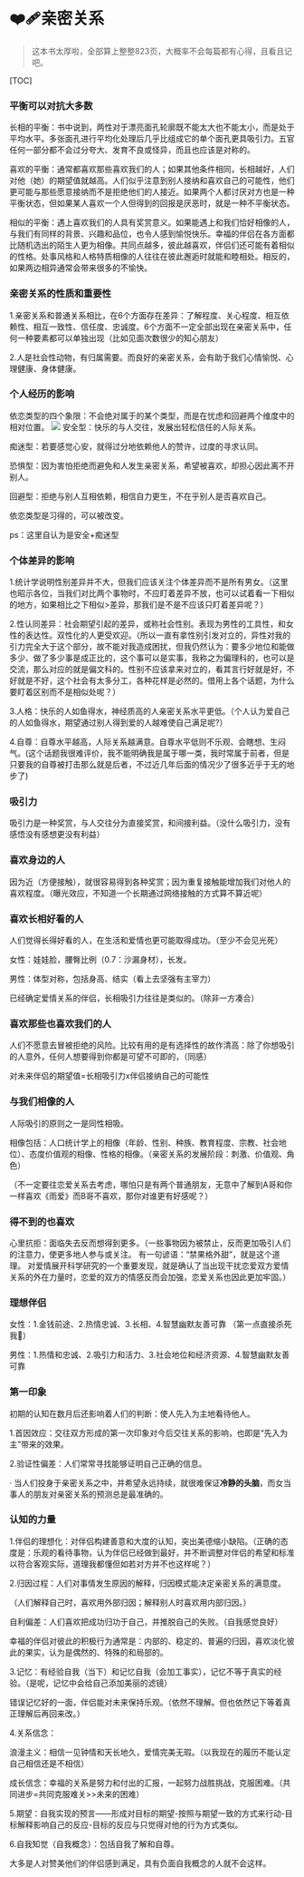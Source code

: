 # ❤️‍🩹亲密关系

>这本书太厚啦，全部算上整整823页，大概率不会每篇都有心得，且看且记吧。

[TOC]

### 平衡可以对抗大多数

长相的平衡：书中说到，两性对于漂亮面孔轮廓既不能太大也不能太小，而是处于平均水平。多张面孔进行平均化处理后几乎比组成它的单个面孔更具吸引力。五官任何一部分都不会过分夸大、发育不良或怪异，而且也应该是对称的。

喜欢的平衡：通常都喜欢那些喜欢我们的人；如果其他条件相同，长相越好，人们对他（她）的期望值就越高。人们似乎注意到别人接纳和喜欢自己的可能性，他们更可能与那些愿意接纳而不是拒绝他们的人接近。如果两个人都讨厌对方也是一种平衡状态，但如果某人喜欢一个人但得到的回报是厌恶时，就是一种不平衡状态。

相似的平衡：遇上喜欢我们的人具有奖赏意义。如果能遇上和我们恰好相像的人，与我们有同样的背景、兴趣和品位，也令人感到愉悦快乐。幸福的伴侣在各方面都比随机选出的陌生人更为相像。共同点越多，彼此越喜欢，伴侣们还可能有着相似的性格。处事风格和人格特质相像的人往往在彼此邂逅时就能和睦相处。相反的，如果两边相异通常会带来很多的不愉快。

### 亲密关系的性质和重要性
1.亲密关系和普通关系相比，在6个方面存在差异：了解程度、关心程度、相互依赖性、相互一致性、信任度、忠诚度。6个方面不一定全部出现在亲密关系中，任何一种要素都可以单独出现（比如见面次数很少的知心朋友）

2.人是社会性动物，有归属需要。而良好的亲密关系，会有助于我们心情愉悦、心理健康、身体健康。

### 个人经历的影响
依恋类型的四个象限：不会绝对属于的某个类型，而是在忧虑和回避两个维度中的相对位置。
<img src="https://pic.imgdb.cn/item/66ad247ed9c307b7e9c1908b.png" />
安全型：快乐的与人交往，发展出轻松信任的人际关系。

痴迷型：若要感觉心安，就得过分地依赖他人的赞许，过度的寻求认同。

恐惧型：因为害怕拒绝而避免和人发生亲密关系，希望被喜欢，却担心因此离不开别人。

回避型：拒绝与别人互相依赖，相信自力更生，不在乎别人是否喜欢自己。

依恋类型是习得的，可以被改变。

ps：这里自认为是安全+痴迷型

### 个体差异的影响

1.统计学说明性别差异并不大，但我们应该关注个体差异而不是所有男女。（这里也昭示各位，当我们对比两个事物时，不应盯着差异不放，也可以试着看一下相似的地方，如果相比之下相似>差异，那我们是不是不应该只盯着差异呢？）

2.性认同差异：社会期望引起的差异，或称社会性别。表现为男性的工具性，和女性的表达性。双性化的人更受欢迎。（所以一直有拿性别引发对立的，异性对我的引力完全大于这个部分，故不能对我造成困扰，但我仍然认为：要多少地位和能做多少、做了多少事是成正比的，这个事可以是实事，我称之为偏理科的，也可以是交流，那么对应的就是偏文科的。性别不应该拿来对立的，看其言行好就是好，不好就是不好，这个社会有太多分工，各种花样是必然的。借用上各个话题，为什么要盯着区别而不是相似处呢？）

3.人格：快乐的人如鱼得水，神经质高的人亲密关系水平更低。（个人认为爱自己的人如鱼得水，期望通过别人得到爱的人越难使自己满足呢?）

4.自尊：自尊水平越高，人际关系越满意。自尊水平低则不乐观、会瞎想、生闷气。(这个话题我很难评价，我不能明确我是属于哪一类，我时常属于前者，但是只要我的自尊被打击那么就是后者，不过近几年后面的情况少了很多近乎于无的地步了)

### 吸引力

吸引力是一种奖赏，与人交往分为直接奖赏，和间接利益。（没什么吸引力，没有感悟没有感想更没有利益）

### 喜欢身边的人

因为近（方便接触），就很容易得到各种奖赏；因为重复接触能增加我们对他人的喜欢程度。（曝光效应，不知道一个长期通过网络接触的方式算不算近呢）

### 喜欢长相好看的人

人们觉得长得好看的人，在生活和爱情也更可能取得成功。（至少不会见光死）

女性：娃娃脸，腰臀比例（0.7：沙漏身材），长发。

男性：体型对称，包括身高、结实（看上去坚强有主宰力）

已经确定爱情关系的伴侣，长相吸引力往往是类似的。（除非一方凑合）

### 喜欢那些也喜欢我们的人

人们不愿意去冒被拒绝的风险。比较有用的是有选择性的故作清高：除了你想吸引的人意外，任何人想要得到你都是可望不可即的，（同感）

对未来伴侣的期望值=长相吸引力x伴侣接纳自己的可能性

### 与我们相像的人

人际吸引的原则之一是同性相吸。

相像包括：人口统计学上的相像（年龄、性别、种族、教育程度、宗教、社会地位）、态度价值观的相像、性格的相像。（亲密关系的发展阶段：刺激、价值观、角色）

（不一定要往恋爱关系去考虑，哪怕只是有两个普通朋友，无意中了解到A哥和你一样喜欢《雨爱》而B哥不喜欢，那你对谁更有好感呢？）

### 得不到的也喜欢

心里抗拒：面临失去反而想得到更多。（一些事物因为被禁止，反而更加吸引人们的注意力，使更多地人参与或关注。 有一句谚语：“禁果格外甜”，就是这个道理。 对爱情展开科学研究的一个重要发现，就是确认了当出现干扰恋爱双方爱情关系的外在力量时，恋爱的双方的情感反而会加强，恋爱关系也因此更加牢固。）

### 理想伴侣

女性：1.金钱前途、2.热情忠诚、3.长相、4.智慧幽默友善可靠   （第一点直接杀死我🥲）

男性：1.热情和忠诚、2.吸引力和活力、3.社会地位和经济资源、4.智慧幽默友善可靠

### 第一印象

初期的认知在数月后还影响着人们的判断：使人先入为主地看待他人。

1.首因效应：交往双方形成的第一次印象对今后交往关系的影响，也即是“先入为主”带来的效果。

2.验证性偏差：人们常常寻找能够证明自己正确的信息。

· 当人们投身于亲密关系之中，并希望永远持续，就很难保证**冷静的头脑**，而女当事人的朋友对亲密关系的预测总是最准确的。

### 认知的力量

1.伴侣的理想化：对伴侣构建善意和大度的认知，突出美德缩小缺陷。（正确的态度是：乐观的看待事物，认为伴侣已经做到最好，并不断调整对伴侣的希望和标准以符合客观实际，道理我都懂但如若对方并不也这样呢？）

2.归因过程：人们对事情发生原因的解释，归因模式能决定亲密关系的满意度。

（人们解释自己时，喜欢用外部归因；解释别人时喜欢用内部归因。）

自利偏差：人们喜欢把成功归功于自己，并推脱自己的失败。（自我感觉良好）

幸福的伴侣对彼此的积极行为通常是：内部的、稳定的、普遍的归因，喜欢淡化彼此的果实，认为是偶然的、特殊的和局部的。

3.记忆：有经验自我（当下）和记忆自我（会加工事实），记忆不等于真实的经验。（是呢，记忆中会给自己添加美丽的滤镜）

错误记忆好的一面，伴侣能对未来保持乐观。（依然不理解。但也依然记下等着真正理解后再回来改。）

4.关系信念：

浪漫主义：相信一见钟情和天长地久，爱情完美无瑕。（以我现在的履历不能认定自己相信还是不相信）

成长信念：幸福的关系是努力和付出的汇报，一起努力战胜挑战，克服困难。（共同进步=共同克服难关>>未来的困难）

5.期望：自我实现的预言——形成对目标的期望-按照与期望一致的方式来行动-目标解释影响自己的反应-目标的反应与只觉得对他的行为方式类似。

6.自我知觉（自我概念）：包括自我了解和自尊。

大多是人对赞美他们的伴侣感到满足，具有负面自我概念的人就不会这样。